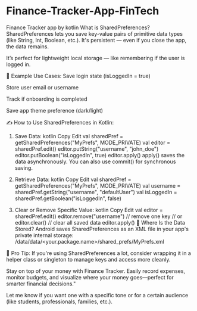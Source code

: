 # Finance-Tracker-App-FinTech
 Finance Tracker app by kotlin
What is SharedPreferences?
SharedPreferences lets you save key-value pairs of primitive data types (like String, Int, Boolean, etc.). It's persistent — even if you close the app, the data remains.

It’s perfect for lightweight local storage — like remembering if the user is logged in.

🔑 Example Use Cases:
Save login state (isLoggedIn = true)

Store user email or username

Track if onboarding is completed

Save app theme preference (dark/light)

✍️ How to Use SharedPreferences in Kotlin:
1. Save Data:
kotlin
Copy
Edit
val sharedPref = getSharedPreferences("MyPrefs", MODE_PRIVATE)
val editor = sharedPref.edit()
editor.putString("username", "john_doe")
editor.putBoolean("isLoggedIn", true)
editor.apply()
apply() saves the data asynchronously. You can also use commit() for synchronous saving.

2. Retrieve Data:
kotlin
Copy
Edit
val sharedPref = getSharedPreferences("MyPrefs", MODE_PRIVATE)
val username = sharedPref.getString("username", "defaultUser")
val isLoggedIn = sharedPref.getBoolean("isLoggedIn", false)
3. Clear or Remove Specific Value:
kotlin
Copy
Edit
val editor = sharedPref.edit()
editor.remove("username") // remove one key
// or
editor.clear() // clear all saved data
editor.apply()
🔐 Where Is the Data Stored?
Android saves SharedPreferences as an XML file in your app's private internal storage:
/data/data/<your.package.name>/shared_prefs/MyPrefs.xml

🧠 Pro Tip:
If you're using SharedPreferences a lot, consider wrapping it in a helper class or singleton to manage keys and access more cleanly.



Stay on top of your money with Finance Tracker. Easily record expenses, monitor budgets, and visualize where your money goes—perfect for smarter financial decisions."

Let me know if you want one with a specific tone or for a certain audience (like students, professionals, families, etc.).

